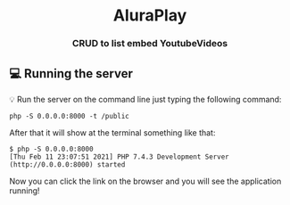 <h1 align="center">
  AluraPlay 
</h1>

<h3 align="center">
    CRUD to list embed YoutubeVideos
</h3> 

## :computer: Running the server

:bulb: Run the server on the command line just typing the following command:
```
php -S 0.0.0.0:8000 -t /public
```
After that it will show at the terminal something like that:
```
$ php -S 0.0.0.0:8000
[Thu Feb 11 23:07:51 2021] PHP 7.4.3 Development Server (http://0.0.0.0:8000) started
```

Now you can click the link on the browser and you will see the application running!

<br>
